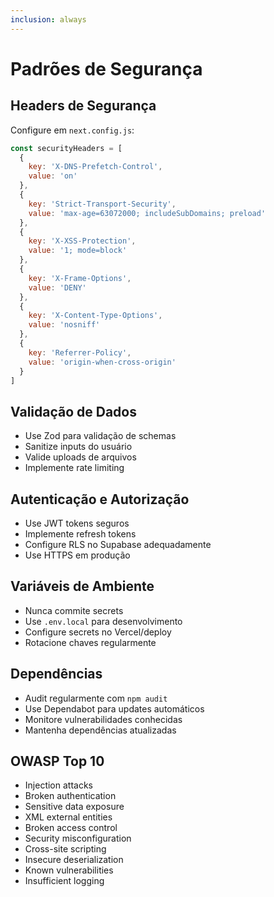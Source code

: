 ```yaml
---
inclusion: always
---
```


# Padrões de Segurança

## Headers de Segurança
Configure em `next.config.js`:

```javascript
const securityHeaders = [
  {
    key: 'X-DNS-Prefetch-Control',
    value: 'on'
  },
  {
    key: 'Strict-Transport-Security',
    value: 'max-age=63072000; includeSubDomains; preload'
  },
  {
    key: 'X-XSS-Protection',
    value: '1; mode=block'
  },
  {
    key: 'X-Frame-Options',
    value: 'DENY'
  },
  {
    key: 'X-Content-Type-Options',
    value: 'nosniff'
  },
  {
    key: 'Referrer-Policy',
    value: 'origin-when-cross-origin'
  }
]
```

## Validação de Dados
- Use Zod para validação de schemas
- Sanitize inputs do usuário
- Valide uploads de arquivos
- Implemente rate limiting

## Autenticação e Autorização
- Use JWT tokens seguros
- Implemente refresh tokens
- Configure RLS no Supabase adequadamente
- Use HTTPS em produção

## Variáveis de Ambiente
- Nunca commite secrets
- Use `.env.local` para desenvolvimento
- Configure secrets no Vercel/deploy
- Rotacione chaves regularmente

## Dependências
- Audit regularmente com `npm audit`
- Use Dependabot para updates automáticos
- Monitore vulnerabilidades conhecidas
- Mantenha dependências atualizadas

## OWASP Top 10
- Injection attacks
- Broken authentication
- Sensitive data exposure
- XML external entities
- Broken access control
- Security misconfiguration
- Cross-site scripting
- Insecure deserialization
- Known vulnerabilities
- Insufficient logging